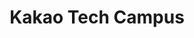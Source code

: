 ---
title: "Kakao Tech Campus"
category: "kakao tech campus"
layout: category
permalink: /categories/kakao%20tech%20campus
author_profile: true
---